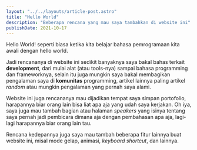 ```yaml
---
layout: "../../layouts/article-post.astro"
title: "Hello World"
description: "Beberapa rencana yang mau saya tambahkan di website ini"
publishDate: 2021-10-17
---
```


Hello World! seperti biasa ketika kita belajar bahasa pemrogramaan kita awali dengan hello world.

Jadi rencananya di website ini sedikit banyaknya saya bakal bahas terkait **development**, dari mulai alat (atau tools-nya) sampai bahasa programming dan frameworknya, selain itu juga mungkin saya bakal membagikan pengalaman saya di **komunitas** programming, artikel lainnya paling artikel _random_ atau mungkin pengalaman yang pernah saya alami.

Website ini juga rencananya mau dijadikan tempat saya simpan portofolio, harapannya biar orang lain bisa liat apa aja yang udah saya kerjakan. Oh iya, saya juga mau tambah bagian atau halaman _speakers_ yang isinya tentang saya pernah jadi pembicara dimana aja dengan pembahasan apa aja, lagi-lagi harapannya biar orang lain tau.

Rencana kedepannya juga saya mau tambah beberapa fitur lainnya buat website ini, misal mode gelap, animasi, _keyboard shortcut_, dan lainnya.
